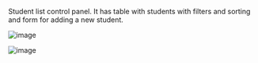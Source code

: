 Student list control panel. It has table with students with filters and sorting and form for adding a new student.

![image](https://user-images.githubusercontent.com/71662309/196654530-2d2e5824-663a-465e-85d2-2bdf170dc2dc.png)

![image](https://user-images.githubusercontent.com/71662309/196654801-f1c2eab3-93e2-4053-91a3-9b6a06c55b2a.png)


